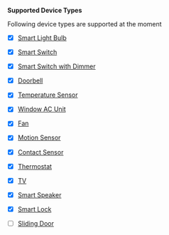 
**Supported Device Types**

Following device types are supported at the moment

 - [x] [Smart Light Bulb](devices/Smart%20Light%20Bulb.md)
 - [x] [Smart Switch](devices/Smart%20Switch.md)
 - [x] [Smart Switch with Dimmer](devices/Smart%20Switch%20with%20Dimmer.md)
 - [x] [Doorbell](devices/Doorbell.md)
 - [x] [Temperature Sensor](devices/Temperature%20Sensor.md)
 - [x] [Window AC Unit](devices/Window%20AC%20Unit.md)
 - [x] [Fan](devices/Fan.md)
 - [x] [Motion Sensor](devices/Motion%20Sensor.md)
 - [x] [Contact Sensor](devices/Contact%20Sensor.md)
 - [x] [Thermostat](devices/Thermostat.md)
 - [x] [TV](devices/TV.md)
 - [x] [Smart Speaker](devices/Smart%20Light%20Bulb.md)
 - [x] [Smart Lock](devices/Smart%20Light%20Bulb.md)
 - [ ] [Sliding Door](devices/Sliding%20Door.md)
 

<!--stackedit_data:
eyJoaXN0b3J5IjpbMTIxMDUyMjIyM119
-->